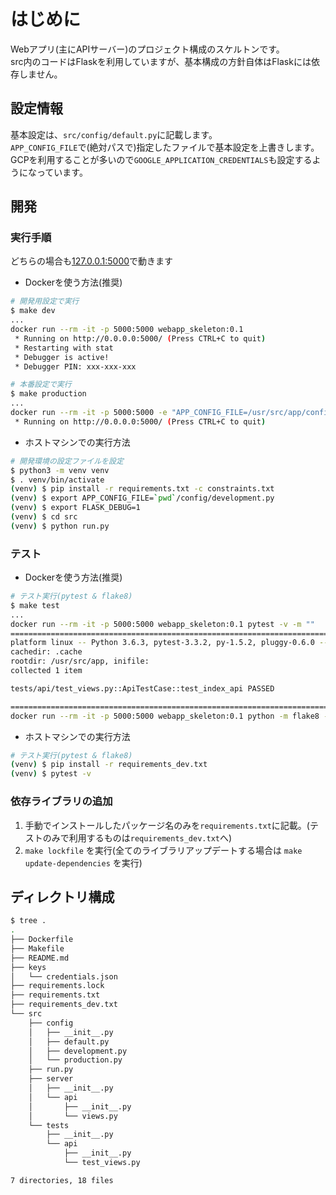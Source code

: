 # はじめに

Webアプリ(主にAPIサーバー)のプロジェクト構成のスケルトンです。  
src内のコードはFlaskを利用していますが、基本構成の方針自体はFlaskには依存しません。

## 設定情報

基本設定は、`src/config/default.py`に記載します。  
`APP_CONFIG_FILE`で(絶対パスで)指定したファイルで基本設定を上書きします。  
GCPを利用することが多いので`GOOGLE_APPLICATION_CREDENTIALS`も設定するようになっています。

## 開発

### 実行手順

どちらの場合も[127.0.0.1:5000](http://127.0.0.1:5000/api/index)で動きます

* Dockerを使う方法(推奨)

```sh
# 開発用設定で実行
$ make dev
...
docker run --rm -it -p 5000:5000 webapp_skeleton:0.1
 * Running on http://0.0.0.0:5000/ (Press CTRL+C to quit)
 * Restarting with stat
 * Debugger is active!
 * Debugger PIN: xxx-xxx-xxx

# 本番設定で実行
$ make production
...
docker run --rm -it -p 5000:5000 -e "APP_CONFIG_FILE=/usr/src/app/config/production.py" webapp_skeleton:0.1
 * Running on http://0.0.0.0:5000/ (Press CTRL+C to quit)
```

* ホストマシンでの実行方法

```sh
# 開発環境の設定ファイルを設定
$ python3 -m venv venv
$ . venv/bin/activate
(venv) $ pip install -r requirements.txt -c constraints.txt
(venv) $ export APP_CONFIG_FILE=`pwd`/config/development.py
(venv) $ export FLASK_DEBUG=1
(venv) $ cd src
(venv) $ python run.py
```

### テスト

* Dockerを使う方法(推奨)

```sh
# テスト実行(pytest & flake8)
$ make test
...
docker run --rm -it -p 5000:5000 webapp_skeleton:0.1 pytest -v -m ""
=============================================================================== test session starts ================================================================================
platform linux -- Python 3.6.3, pytest-3.3.2, py-1.5.2, pluggy-0.6.0 -- /usr/local/bin/python
cachedir: .cache
rootdir: /usr/src/app, inifile:
collected 1 item

tests/api/test_views.py::ApiTestCase::test_index_api PASSED                                                                                                                  [100%]

============================================================================= 1 passed in 0.18 seconds =============================================================================
docker run --rm -it -p 5000:5000 webapp_skeleton:0.1 python -m flake8 --max-line-length=100
```

* ホストマシンでの実行方法

```sh
# テスト実行(pytest & flake8)
(venv) $ pip install -r requirements_dev.txt
(venv) $ pytest -v
```

### 依存ライブラリの追加

1. 手動でインストールしたパッケージ名のみを`requirements.txt`に記載。(テストのみで利用するものは`requirements_dev.txt`へ)
2. `make lockfile` を実行(全てのライブラリアップデートする場合は `make update-dependencies` を実行)

## ディレクトリ構成

```sh
$ tree .
.
├── Dockerfile
├── Makefile
├── README.md
├── keys
│   └── credentials.json
├── requirements.lock
├── requirements.txt
├── requirements_dev.txt
└── src
    ├── config
    │   ├── __init__.py
    │   ├── default.py
    │   ├── development.py
    │   └── production.py
    ├── run.py
    ├── server
    │   ├── __init__.py
    │   └── api
    │       ├── __init__.py
    │       └── views.py
    └── tests
        ├── __init__.py
        └── api
            ├── __init__.py
            └── test_views.py

7 directories, 18 files
```
